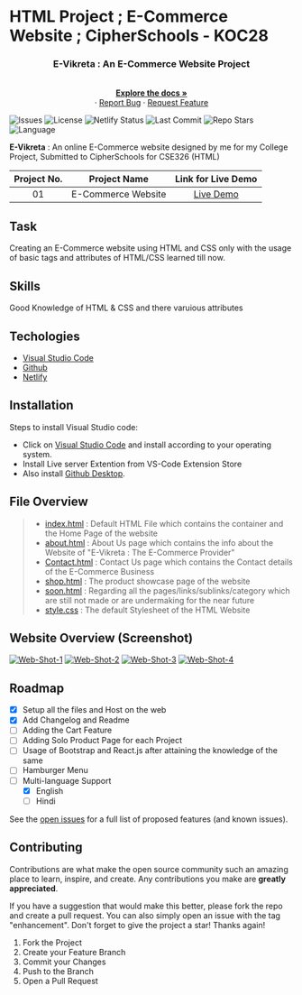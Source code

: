 # HTML Project ; E-Commerce Website ; CipherSchools - KOC28
<div align="center">

  <h3 align="center">E-Vikreta : An E-Commerce Website Project</h3>

  <p align="center">
    <br />
    <a href="https://github.com/PriyanshK09/SoloCoder_KOC28_CipherSchools"><strong>Explore the docs »</strong></a>
    <br />
    ·
    <a href="https://github.com/PriyanshK09/SoloCoder_KOC28_CipherSchools/issues">Report Bug</a>
    ·
    <a href="https://github.com/PriyanshK09/SoloCoder_KOC28_CipherSchools/issues">Request Feature</a>
  </p>
</div>

![Issues](https://img.shields.io/bitbucket/issues/PriyanshK09/SoloCoder_KOC28_CipherSchools)
![License](https://img.shields.io/github/license/PriyanshK09/SoloCoder_KOC28_CipherSchools)
![Netlify Status](https://img.shields.io/netlify/2f865916-c4e1-40fc-861e-d7ba124cce10)
![Last Commit](https://img.shields.io/github/last-commit/PriyanshK09/SoloCoder_KOC28_CipherSchools)
![Repo Stars](https://img.shields.io/github/stars/PriyanshK09/SoloCoder_KOC28_CipherSchools?style=social)
![Language](https://img.shields.io/badge/Language-HTML-black)

**E-Vikreta** : An online E-Commerce website designed by me for my College Project, Submitted to CipherSchools for CSE326 (HTML)

| Project No. | Project Name | Link for Live Demo
| :---------: | :----------------------------: | :-----------------------------------------------------------------: |
| 01          | E-Commerce Website                 | [Live Demo](https://evikreta.tk/) |

## Task
Creating an E-Commerce website using HTML and CSS only with the usage of basic tags and attributes of HTML/CSS learned till now.

## Skills
Good Knowledge of HTML & CSS and there varuious attributes

## Techologies 
* [Visual Studio Code](https://code.visualstudio.com/Download)
* [Github](https://github.com/)
* [Netlify](https://www.netlify.com/) 

## Installation
Steps to install Visual Studio code:

* Click on [Visual Studio Code](https://code.visualstudio.com/Download) and install according to your operating system.
* Install Live server Extention from VS-Code Extension Store
* Also install [Github Desktop](https://desktop.github.com/).

## File Overview
> * [index.html](https://github.com/PriyanshK09/SoloCoder_KOC28_CipherSchools/blob/main/index.html) : Default HTML File which contains the container and the Home Page of the website
> * [about.html](https://github.com/PriyanshK09/SoloCoder_KOC28_CipherSchools/blob/main/about.html) : About Us page which contains the info about the Website of "E-Vikreta : The E-Commerce Provider"
> * [Contact.html](https://github.com/PriyanshK09/SoloCoder_KOC28_CipherSchools/blob/main/contact.html) : Contact Us page which contains the Contact details of the E-Commerce Business
> * [shop.html](https://github.com/PriyanshK09/SoloCoder_KOC28_CipherSchools/blob/main/shop.html) : The product showcase page of the website
> * [soon.html](https://github.com/PriyanshK09/SoloCoder_KOC28_CipherSchools/blob/main/soon.html) : Regarding all the pages/links/sublinks/category which are still not made or are undermaking for the near future
> * [style.css](https://github.com/PriyanshK09/SoloCoder_KOC28_CipherSchools/blob/main/style.css) : The default Stylesheet of the HTML Website

## Website Overview (Screenshot)
[![Web-Shot-1](https://i.postimg.cc/KzL769rk/Screenshot-2022-12-04-232946.png)](https://postimg.cc/YGrmgzPM)
[![Web-Shot-2](https://i.postimg.cc/zXRN9K9m/Screenshot-2022-12-04-233147.png)](https://postimg.cc/3d7zG489)
[![Web-Shot-3](https://i.postimg.cc/BQhhcVh4/Screenshot-2022-12-04-233226.png)](https://postimg.cc/Ln1BmNKb)
[![Web-Shot-4](https://i.postimg.cc/sgqwbZdL/Screenshot-2022-12-04-233318.png)](https://postimg.cc/G4PFytpP)

## Roadmap

- [x] Setup all the files and Host on the web
- [x] Add Changelog and Readme
- [ ] Adding the Cart Feature
- [ ] Adding Solo Product Page for each Project
- [ ] Usage of Bootstrap and React.js after attaining the knowledge of the same
- [ ] Hamburger Menu
- [ ] Multi-language Support
    - [x] English
    - [ ] Hindi

See the [open issues](https://github.com/PriyanshK09/SoloCoder_KOC28_CipherSchools/issues) for a full list of proposed features (and known issues).

## Contributing

Contributions are what make the open source community such an amazing place to learn, inspire, and create. Any contributions you make are **greatly appreciated**.

If you have a suggestion that would make this better, please fork the repo and create a pull request. You can also simply open an issue with the tag "enhancement".
Don't forget to give the project a star! Thanks again!

1. Fork the Project
2. Create your Feature Branch
3. Commit your Changes
4. Push to the Branch
5. Open a Pull Request



